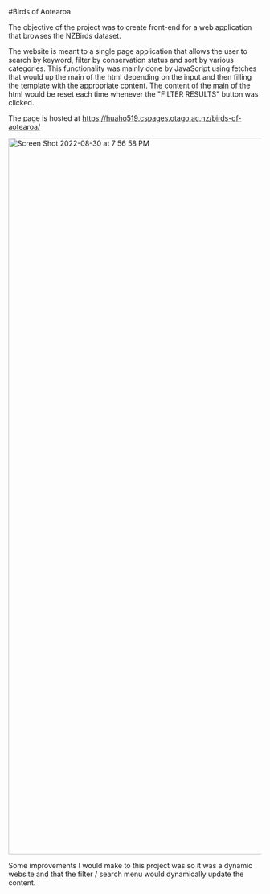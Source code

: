 #Birds of Aotearoa

The objective of the project was to create front-end for a web application that browses the NZBirds dataset. 

The website is meant to a single page application that allows the user to search by keyword, filter by conservation status and sort by various categories. 
This functionality was mainly done by JavaScript using fetches that would up the main of the html depending on the input and then filling the template with
the appropriate content. The content of the main of the html would be reset each time whenever the "FILTER RESULTS" button was clicked. 

The page is hosted at https://huaho519.cspages.otago.ac.nz/birds-of-aotearoa/

<img width="1424" alt="Screen Shot 2022-08-30 at 7 56 58 PM" src="https://user-images.githubusercontent.com/31984374/187382725-366b4ff7-738c-4709-8712-10088aeeca81.png">

Some improvements I would make to this project was so it was a dynamic website and that the filter / search menu would dynamically update the content.
